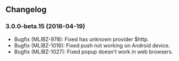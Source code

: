 ## Changelog
### 3.0.0-beta.15 (2016-04-19)
* Bugfix (MLIBZ-978): Fixed has unknown provider $http.
* Bugfix (MLIBZ-1016): Fixed push not working on Android device.
* Bugfix (MLIBZ-1027): Fixed popup doesn't work in web browsers.
